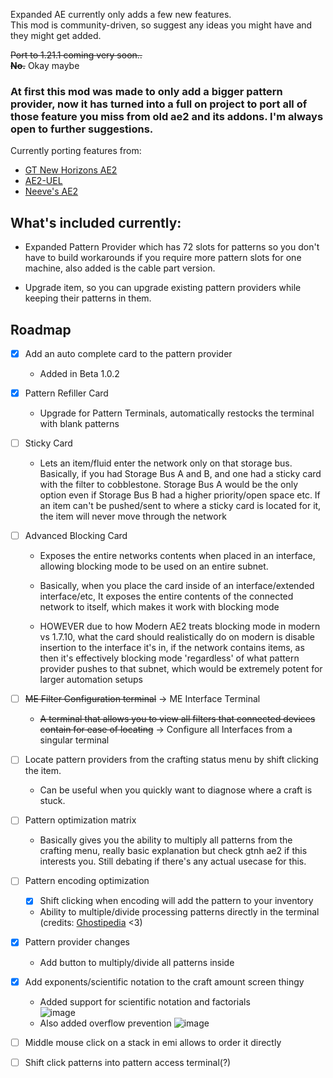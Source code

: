 Expanded AE currently only adds a few new features.  
This mod is community-driven, so suggest any ideas you might have and they might get added.

~~Port to 1.21.1 coming very soon..~~ <br />
~~**No.**~~
Okay maybe

### At first this mod was made to only add a bigger pattern provider, now it has turned into a full on project to port all of those feature you miss from old ae2 and its addons. I'm always open to further suggestions.
Currently porting features from:
- [GT New Horizons AE2](https://github.com/GTNewHorizons/Applied-Energistics-2-Unofficial)
- [AE2-UEL](https://github.com/AE2-UEL/Applied-Energistics-2)
- [Neeve's AE2](https://github.com/AE2-UEL/NAE2)

## What's included currently:

- Expanded Pattern Provider which has 72 slots for patterns so you don't have to build workarounds if you require more pattern slots for one machine, also added is the cable part version.

- Upgrade item, so you can upgrade existing pattern providers while keeping their patterns in them.

## Roadmap
- [x] Add an auto complete card to the pattern provider
  - Added in Beta 1.0.2
- [x] Pattern Refiller Card 
  - Upgrade for Pattern Terminals, automatically restocks the terminal with blank patterns
- [ ] Sticky Card
  - Lets an item/fluid enter the network only on that storage bus.
Basically, if you had Storage Bus A and B, and one had a sticky card with the filter to cobblestone. Storage Bus A would be the only option even if Storage Bus B had a higher priority/open space etc. If an item can't be pushed/sent to where a sticky card is located for it, the item will never move through the network
- [ ] Advanced Blocking Card
  - Exposes the entire networks contents when placed in an interface, allowing blocking mode to be used on an entire subnet.
  
  - Basically, when you place the card inside of an interface/extended interface/etc, It exposes the entire contents of the connected network to itself, which makes it work with blocking mode
  
  - HOWEVER due to how Modern AE2 treats blocking mode in modern vs 1.7.10, what the card should realistically do on modern is disable insertion to the interface it's in, if the network contains items, as then it's effectively blocking mode 'regardless' of what pattern   provider pushes to that subnet, which would be extremely potent for larger automation setups
- [ ] ~~ME Filter Configuration terminal~~ -> ME Interface Terminal
  - ~~A terminal that allows you to view all filters that connected devices contain for ease of locating~~ -> Configure all Interfaces from a singular terminal

- [ ] Locate pattern providers from the crafting status menu by shift clicking the item.
  - Can be useful when you quickly want to diagnose where a craft is stuck.

- [ ] Pattern optimization matrix
  - Basically gives you the ability to multiply all patterns from the crafting menu, really basic explanation but check gtnh ae2 if this interests you. Still debating if there's any actual usecase for this.
     
- [ ] Pattern encoding optimization
  - [x] Shift clicking when encoding will add the pattern to your inventory
  - Ability to multiple/divide processing patterns directly in the terminal (credits: [Ghostipedia](https://github.com/Ghostipedia) <3)
- [x] Pattern provider changes
  - Add button to multiply/divide all patterns inside
- [x] Add exponents/scientific notation to the craft amount screen thingy
  - Added support for scientific notation and factorials <br />
   ![image](https://github.com/user-attachments/assets/0b15978f-88cf-46da-8944-9bfd237dba64)
  - Also added overflow prevention
  ![image](https://github.com/user-attachments/assets/16cfe778-5fc6-4217-91fa-2532b861d1b9)


- [ ] Middle mouse click on a stack in emi allows to order it directly
- [ ] Shift click patterns into pattern access terminal(?)
